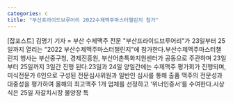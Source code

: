 ```yaml
---
categories: c
title: "부산프라이드브루어리 2022수제맥주마스터챌린지 참가"
---
```

[잡포스트] 김명기 기자 = 부산 수제맥주 전문 "부산프라이드브루어리"가 23일부터 25일까지 열리는 "2022 부산수제맥주마스터챌린지"에 참가한다.부산수제맥주마스터챌린지 행사는 부산중구청, 경제진흥원, 부산어촌특화지원센터가 공동으로 주관하며 23일부터 25일까지 3일간 진행 된다.23일과 24일 양일간에는 수제맥주 평가회가 진행되며, 미식전문가 6인으로 구성된 전문심사위원과 일반인 심사를 통해 출품 맥주의 전문성과 대중성을 평가하여 올해의 최고맥주 1개 업체를 선정하고 ‘위너인증서’를 수여한다.시상식은 25일 자갈치시장 물양장 특